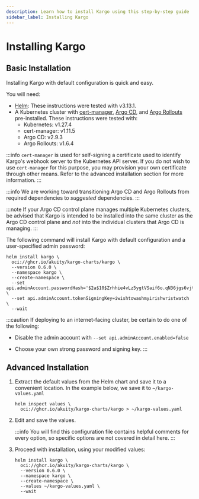 ```yaml
---
description: Learn how to install Kargo using this step-by-step guide
sidebar_label: Installing Kargo
---
```


# Installing Kargo

## Basic Installation

Installing Kargo with default configuration is quick and easy.

You will need:

* [Helm](https://helm.sh/docs/): These instructions were tested with v3.13.1.
* A Kubernetes cluster with [cert-manager](https://cert-manager.io/),
  [Argo CD](https://argo-cd.readthedocs.io), and
  [Argo Rollouts](https://argoproj.github.io/argo-rollouts/)
  pre-installed. These instructions were tested with:
    * Kubernetes: v1.27.4
    * cert-manager: v1.11.5
    * Argo CD: v2.9.3
    * Argo Rollouts: v1.6.4

:::info
`cert-manager` is used for self-signing a certificate used to identify Kargo's
webhook server to the Kubernetes API server. If you do not wish to use
`cert-manager` for this purpose, you may provision your own certificate through
other means. Refer to the advanced installation section for more information.
:::

:::info
We are working toward transitioning Argo CD and Argo Rollouts from required
dependencies to _suggested_ dependencies.
:::

:::note
If your Argo CD control plane manages multiple Kubernetes clusters, be advised
that Kargo is intended to be installed into the same cluster as the Argo CD
control plane and _not_ into the individual clusters that Argo CD is managing.
:::

The following command will install Kargo with default configuration and a
user-specified admin password:

```shell
helm install kargo \
  oci://ghcr.io/akuity/kargo-charts/kargo \
  --version 0.6.0 \
  --namespace kargo \
  --create-namespace \
  --set api.adminAccount.passwordHash='$2a$10$Zrhhie4vLz5ygtVSaif6o.qN36jgs6vjtMBdM6yrU1FOeiAAMMxOm' \
  --set api.adminAccount.tokenSigningKey=iwishtowashmyirishwristwatch \
  --wait
```

:::caution
If deploying to an internet-facing cluster, be certain to do one of the
following:

* Disable the admin account with `--set api.adminAccount.enabled=false`

* Choose your own strong password and signing key. 
:::

## Advanced Installation

1. Extract the default values from the Helm chart and save it to a convenient
   location. In the example below, we save it to `~/kargo-values.yaml`

   ```shell
   helm inspect values \
     oci://ghcr.io/akuity/kargo-charts/kargo > ~/kargo-values.yaml
   ```

1. Edit and save the values.

   :::info
   You will find this configuration file contains helpful comments for every
   option, so specific options are not covered in detail here.
   :::

1. Proceed with installation, using your modified values:

   ```shell
   helm install kargo \
     oci://ghcr.io/akuity/kargo-charts/kargo \
     --version 0.6.0 \
     --namespace kargo \
     --create-namespace \
     --values ~/kargo-values.yaml \
     --wait
   ```
